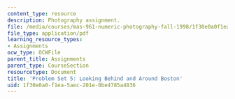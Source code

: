 ```yaml
---
content_type: resource
description: Photography assignment.
file: /media/courses/mas-961-numeric-photography-fall-1998/1f30e0a0f1ea5aec201e0be4785a4836_ps5.pdf
file_type: application/pdf
learning_resource_types:
- Assignments
ocw_type: OCWFile
parent_title: Assignments
parent_type: CourseSection
resourcetype: Document
title: 'Problem Set 5: Looking Behind and Around Boston'
uid: 1f30e0a0-f1ea-5aec-201e-0be4785a4836
---
```

